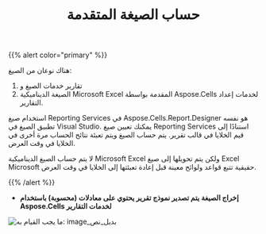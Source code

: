 ﻿---
title: حساب الصيغة المتقدمة
type: docs
weight: 40
url: /ar/reportingservices/advanced-formula-calculation/
---
{{% alert color="primary" %}} 

 هناك نوعان من الصيغ:

1. تقارير خدمات الصيغ و
1. الصيغة الديناميكية Microsoft Excel المقدمة بواسطة Aspose.Cells لخدمات إعداد التقارير.

استخدام صيغ Reporting Services في Aspose.Cells.Report.Designer هو نفسه تطبيق الصيغ في Visual Studio. يمكنك تعيين صيغ Reporting Services استنادًا إلى قيم الخلايا في قالب تقرير. يتم حساب الصيغ ويتم تعبئة نتائج الحساب مرة أخرى في الخلايا في وقت العرض.

لا يتم حساب الصيغ الديناميكية Microsoft Excel ولكن يتم تحويلها إلى صيغ Excel Microsoft حقيقية تتبع قواعد ولوائح معينة قبل إعادة تعبئتها إلى الخلايا في وقت العرض.

{{% /alert %}} 
- **إخراج الصيغة**
**يتم تصدير نموذج تقرير يحتوي على معادلات (محسوبة) باستخدام Aspose.Cells لخدمات التقارير** 

![ما يجب القيام به: image_بديل_نص](advanced-formula-calculation_1.png)
